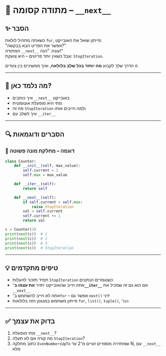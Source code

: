 # 📘 מתודה קסומה – `__next__`

## ✨ הסבר

כשאתה מתחיל לולאת `for`, פייתון שואל את האובייקט:  
"אפשר את הפריט הבא בבקשה?"  
המתודה `__next__` עונה: "הנה!"  
אבל כשאין יותר פריטים – היא צועקת: `StopIteration`.

זו הדרך שלך לקבוע **מה יוחזר בכל שלב בלולאה**, ואיך ממשיכים בין צעדים.

---

## 🧠 מה נלמד כאן?

- איך כותבים `__next__` באובייקט
- מתי היא מופעלת אוטומטית
- מה זה `StopIteration` ולמה חייבים אותו
- איך לשלב עם `__iter__`

---

## 🔍 הסברים ודוגמאות

### 📌 דוגמה – מחלקת מונה פשוטה

```python
class Counter:
    def __init__(self, max_value):
        self.current = 1
        self.max = max_value

    def __iter__(self):
        return self

    def __next__(self):
        if self.current > self.max:
            raise StopIteration
        val = self.current
        self.current += 1
        return val

c = Counter(3)
print(next(c))  # 1
print(next(c))  # 2
print(next(c))  # 3
print(next(c))  # StopIteration
````

---

## 💡 טיפים מתקדמים

* תמיד תזכור להעלות `StopIteration` כשנגמרים הנתונים
* אתה חייב שהאובייקט יחזיר **את עצמו ב־`__iter__`** אם הוא גם זה שמכיל את `__next__`
* אתה לא חייב להשתמש ב־`for` – אפשר גם `next()` ידני
* פייתון משתמש במנגנון הזה בלולאות `for`, `list()`, `tuple()`, ו־`in`

---

## ✅ בדוק את עצמך

1. מתי מופעלת `__next__`?
2. מה קורה אם לא תעלה `StopIteration`?
3. כתוב מחלקה `EvenNumbersUpTo` שמחזירה מספרים זוגיים מ־2 עד N, עם `__next__` מלא
